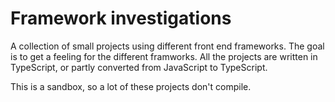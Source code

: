 # Framework investigations

A collection of small projects using different front end frameworks. The goal is to get  a feeling for the different framworks. All the projects are written in TypeScript, or partly converted from JavaScript to TypeScript.

This is a sandbox, so a lot of these projects don't compile.